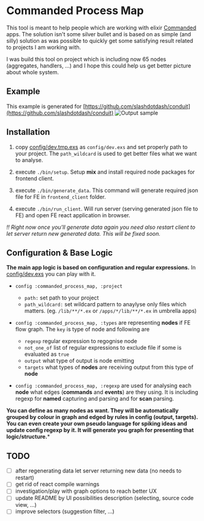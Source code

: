 # Commanded Process Map

This tool is meant to help people which are working with elixir [Commanded](https://github.com/commanded/commanded) apps.
The solution isn't some silver bullet and is based on as simple (and silly) solution as was possible to quickly get some
satisfying result related to projects I am working with.

I was build this tool on project which is including now 65 nodes (aggregates, handlers, ...) and I hope this could help us get
better picture about whole system.

## Example
This example is generated for [https://github.com/slashdotdash/conduit](https://github.com/slashdotdash/conduit)
![Output sample](assets/example.gif)

## Installation
1. copy [config/dev.tmp.exs](config/dev.tmp.exs) as `config/dev.exs` and set properly path to your project. The `path_wildcard`
is used to get better files what we want to analyse.

2. execute `./bin/setup`. Setup **mix** and install required node packages for frontend client.
3. execute `./bin/generate_data`. This command will generate required json file for FE in `frontend_client` folder.
4. execute `./bin/run_client`. Will run server (serving generated json file to FE) and open FE react application in browser.

*!! Right now once you'll generate data again you need also restart client to let server return new generated data. This will be
fixed soon.*

## Configuration & Base Logic
**The main app logic is based on configuration and regular expressions.** In [config/dev.exs](config/dev.exs) you can play with it.

- `config :commanded_process_map, :project`
  - `path:` set path to your project
  - `path_wildcard:` set wildcard pattern to anaylyse only files which matters. (eg. `/lib/**/*.ex` or `/apps/*/lib/**/*.ex` in umbrella apps)


- `config :commanded_process_map, :types` are representing **nodes** if FE flow graph. The `key` is type of node and following are
  - `regexp` regular expression to regognise node
  - `not_one_of` list of regular expressions to exclude file if some is evaluated as `true`
  - `output` what type of output is node emitting
  - `targets` what types of **nodes** are receiving output from this type of **node**

- `config :commanded_process_map, :regexp` are used for analysing each **node** what edges (**commands** and **events**) are they using. It is
including regexp for **named** capturing and parsing and for **scan** parsing.

**You can define as many nodes as want. They will be automatically grouped by colour in graph and edged by rules in config (output, targets). You can even create your own pseudo language for
spiking ideas and update config regexp by it. It will generate you graph for presenting that logic/structure.***

## TODO
- [ ] after regenerating data let server returning new data (no needs to restart)
- [ ] get rid of react compile warnings
- [ ] investigation/play with graph options to reach better UX
- [ ] update README by UI possibilities description (selecting, source code view, ...)
- [ ] improve selectors (suggestion filter, ...)

